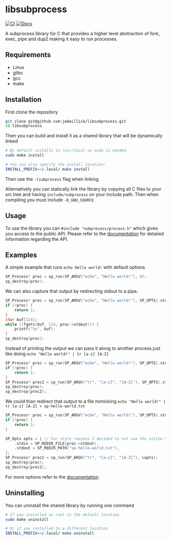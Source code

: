 # libsubprocess

<!-- badges: start -->

[![CI](https://github.com/jedwillick/libsubprocess/actions/workflows/ci.yml/badge.svg)](https://github.com/jedwillick/libsubprocess/actions/workflows/ci.yml)
[![Docs](https://github.com/jedwillick/libsubprocess/actions/workflows/docs.yml/badge.svg)](https://github.com/jedwillick/libsubprocess/actions/workflows/docs.yml)

<!-- badges: end -->

A subprocess library for C that provides a higher level abstraction of fork,
exec, pipe and dup2 making it easy to run processes.

## Requirements

- Linux
- glibc
- gcc
- make

## Installation

First clone the repository

```bash
git clone git@github.com:jedwillick/libsubprocess.git
cd libsubprocess
```

Then you can build and install it as a shared library that will be dynamically linked

```bash
# By default installs to /usr/local so sudo is needed.
sudo make install

# You can also specify the install location:
INSTALL_PREFIX=~/.local/ make install
```

Then use the `-lsubprocess` flag when linking.

Alternatively you can statically link the library by copying all
C files to your src tree and having `include/subprocess` on your include path.
Then when compiling you must include `-D_GNU_SOURCE`

## Usage

To use the library you can `#include "subprocess/process.h"` which gives you
access to the public API.
Please refer to the [documentation][docs] for detailed information regarding
the API.

## Examples

A simple example that runs `echo Hello world!` with default options

```c
SP_Process* proc = sp_run(SP_ARGV("echo", "Hello world!"), 0);
sp_destroy(proc);
```

We can also capture that output by redirecting stdout to a pipe.

```c
SP_Process* proc = sp_run(SP_ARGV("echo", "Hello world!"), SP_OPTS(.stdout = SP_REDIR_PIPE()));
if (!proc) {
    return 1;
}
char buf[124];
while ((fgets(buf, 124, proc->stdout))) {
    printf("%s", buf);
}
sp_destroy(proc);
```

Instead of printing the output we can pass it along to another process just like
doing `echo "Hello world!" | tr [a-z] [A-Z]`

```c
SP_Process* proc = sp_run(SP_ARGV("echo", "Hello world!"), SP_OPTS(.stdout = SP_REDIR_PIPE()));
if (!proc) {
    return 1;
}
SP_Process* proc2 = sp_run(SP_ARGV("tr", "[a-z]", "[A-Z]"), SP_OPTS(.stdin = SP_REDIR_FILE(proc->stdout)));
sp_destroy(proc);
sp_destroy(proc2);
```

We could than redirect that output to a file mimicking
`echo "Hello world!" | tr [a-z] [A-Z] > sp-hello-world.txt`

```c
SP_Process* proc = sp_run(SP_ARGV("echo", "Hello world!"), SP_OPTS(.stdout = SP_REDIR_PIPE()));
if (!proc) {
    return 1;
}

SP_Opts opts = { // For style reasons I decided to not use the inline SP_OPTS macro.
    .stdin = SP_REDIR_FILE(proc->stdout),
    .stdout = SP_REDIR_PATH("sp-hello-world.txt"),
};
SP_Process* proc2 = sp_run(SP_ARGV("tr", "[a-z]", "[A-Z]"), &opts);
sp_destroy(proc);
sp_destroy(proc2);
```

For more options refer to the [documentation][docs].

## Uninstalling

You can uninstall the shared library by running one command

```bash
# If you installed as root in the default location.
sudo make uninstall

# Or if you installed to a different location
INSTALL_PREFIX=~/.local/ make uninstall
```

[docs]: https://jedwillick.github.io/libsubprocess/files
